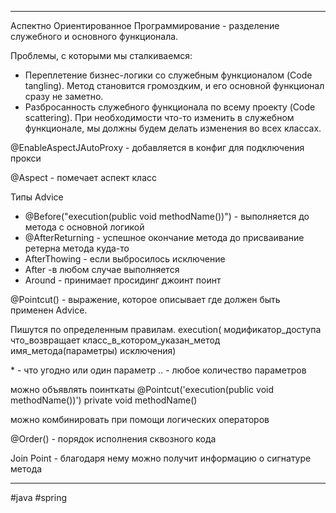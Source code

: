 ***
Аспектно Ориентированное Программирование - разделение служебного и основного функционала.

Проблемы, с которыми мы сталкиваемся:
- Переплетение бизнес-логики со служебным функционалом (Code tangling). Метод становится громоздким, и его основной функционал сразу не заметно.
- Разбросанность служебного функционала по всему проекту (Code scattering). При необходимости что-то изменить в служебном функционале, мы должны будем делать изменения во всех классах.

@EnableAspectJAutoProxy - добавляется в конфиг для подключения прокси

@Aspect - помечает аспект класс


Типы Advice
- @Before("execution(public void methodName())")  - выполняется до метода с основной логикой
- @AfterReturning - успешное окончание метода до присваивание ретерна метода куда-то
- AfterThowing - если выбросилось исключение
- After -в любом случае выполняется
- Around - принимает просидинг джоинт поинт

@Pointcut() - выражение, которое описывает где должен быть применен Advice.

Пишутся по определенным правилам.
execution( модификатор_доступа что_возвращает класс_в_котором_указан_метод имя_метода(параметры) исключения)

\* - что угодно или один параметр
.. - любое количество параметров

можно объявлять поинткаты @Pointcut('execution(public void methodName())')
private void methodName()

можно комбинировать при помощи логических операторов

@Order() - порядок исполнения сквозного кода

Join Point - благодаря нему можно получит информацию о сигнатуре метода



***
#java #spring  